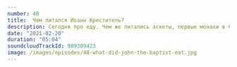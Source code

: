 ```yaml
---
number: 48
title:  Чем питался Иоанн Креститель?
description: Сегодня про еду. Чем же питались аскеты, первые монахи в Синайской пустыне?
date: "2021-02-20"
duration: "05:04"
soundcloudTrackId: 989389423
image: /images/episodes/48-what-did-john-the-baptist-eat.jpg
---
```

